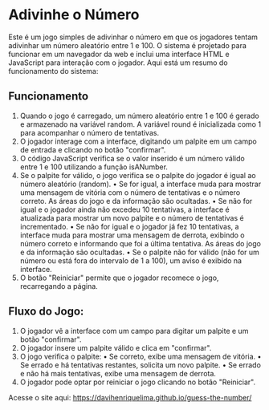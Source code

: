 # Adivinhe o Número

Este é um jogo simples de adivinhar o número em que os jogadores tentam adivinhar 
um número aleatório entre 1 e 100. O sistema é projetado para funcionar em um navegador 
da web e inclui uma interface HTML e JavaScript para interação com o jogador. Aqui está um 
resumo do funcionamento do sistema:

## Funcionamento

1. Quando o jogo é carregado, um número aleatório entre 1 e 100 é gerado e armazenado na variável 
random. A variável round é inicializada como 1 para acompanhar o número de tentativas.
2. O jogador interage com a interface, digitando um palpite em um campo de entrada e clicando no botão 
"confirmar".
3. O código JavaScript verifica se o valor inserido é um número válido entre 1 e 100 utilizando a função 
isANumber.
4. Se o palpite for válido, o jogo verifica se o palpite do jogador é igual ao número aleatório (random).
    • Se for igual, a interface muda para mostrar uma mensagem de vitória com o número de tentativas e o número correto. 
    As áreas do jogo e da informação são ocultadas.
    • Se não for igual e o jogador ainda não excedeu 10 tentativas, a interface é atualizada para mostrar um novo palpite 
    e o número de tentativas é incrementado.
    • Se não for igual e o jogador já fez 10 tentativas, a interface muda para mostrar uma mensagem de derrota, exibindo o 
    número correto e informando que foi a última tentativa. As áreas do jogo e da informação são ocultadas.
    • Se o palpite não for válido (não for um número ou está fora do intervalo de 1 a 100), um aviso é exibido na interface.
5. O botão "Reiniciar" permite que o jogador recomece o jogo, recarregando a página.

## Fluxo do Jogo:

1. O jogador vê a interface com um campo para digitar um palpite e um botão "confirmar".
2. O jogador insere um palpite válido e clica em "confirmar".
3. O jogo verifica o palpite:
    • Se correto, exibe uma mensagem de vitória.
    • Se errado e há tentativas restantes, solicita um novo palpite.
    • Se errado e não há mais tentativas, exibe uma mensagem de derrota.
4. O jogador pode optar por reiniciar o jogo clicando no botão "Reiniciar".

Acesse o site aqui:
https://davihenriquelima.github.io/guess-the-number/

